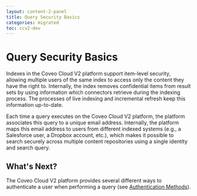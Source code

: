 ```yaml
---
layout: content-2-panel
title: Query Security Basics
categories: migrated
toc: ccv2-dev
---
```


# Query Security Basics

Indexes in the Coveo Cloud V2 platform support item-level security, allowing multiple users of the same index to access only the content they have the right to. Internally, the index removes confidential items from result sets by using information which connectors retrieve during the indexing process. The processes of live indexing and incremental refresh keep this information up-to-date.

Each time a query executes on the Coveo Cloud V2 platform, the platform associates this query to a unique email address. Internally, the platform maps this email address to users from different indexed systems (e.g., a Salesforce user, a Dropbox account, etc.), which makes it possible to search securely across multiple content repositories using a single identity and search query.

## What's Next?

The Coveo Cloud V2 platform provides several different ways to authenticate a user when performing a query (see [Authentication Methods](Authentication_Methods)).
